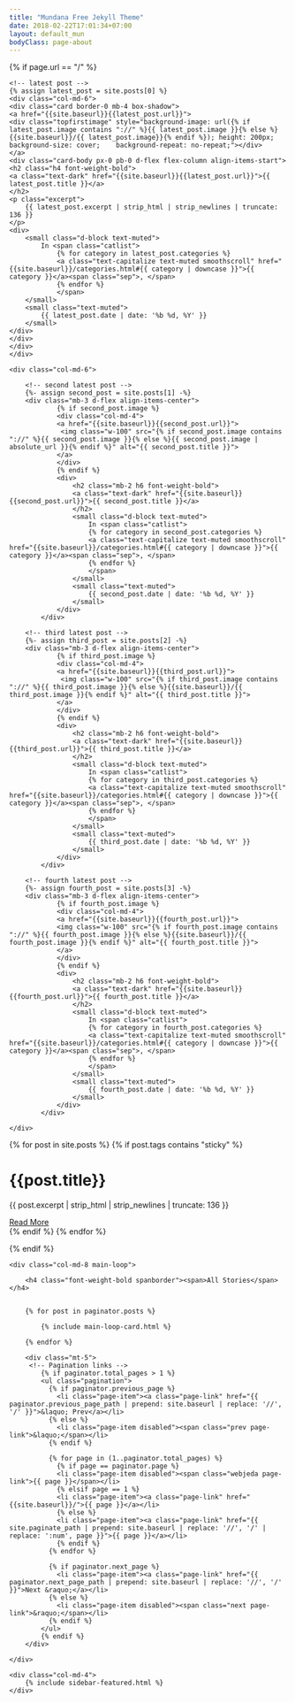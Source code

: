 ```yaml
---
title: "Mundana Free Jekyll Theme"
date: 2018-02-22T17:01:34+07:00
layout: default_mun
bodyClass: page-about
---
```



<div class="container">
    
{% if page.url == "/" %}
    
    
    
<!-- Begin post excerpts, let's highlight the first 4 posts on top -->
<div class="row remove-site-content-margin">
    
    <!-- latest post -->
    {% assign latest_post = site.posts[0] %}
    <div class="col-md-6">
    <div class="card border-0 mb-4 box-shadow">   
    <a href="{{site.baseurl}}{{latest_post.url}}">
    <div class="topfirstimage" style="background-image: url({% if latest_post.image contains "://" %}{{ latest_post.image }}{% else %} {{site.baseurl}}/{{ latest_post.image}}{% endif %}); height: 200px;    background-size: cover;    background-repeat: no-repeat;"></div>     
    </a>
    <div class="card-body px-0 pb-0 d-flex flex-column align-items-start">
    <h2 class="h4 font-weight-bold">
    <a class="text-dark" href="{{site.baseurl}}{{latest_post.url}}">{{ latest_post.title }}</a>
    </h2>
    <p class="excerpt">
        {{ latest_post.excerpt | strip_html | strip_newlines | truncate: 136 }}
    </p>
    <div>
        <small class="d-block text-muted">
            In <span class="catlist">
                {% for category in latest_post.categories %}
                <a class="text-capitalize text-muted smoothscroll" href="{{site.baseurl}}/categories.html#{{ category | downcase }}">{{ category }}</a><span class="sep">, </span>
                {% endfor %}
                </span>                   
        </small>
        <small class="text-muted">
            {{ latest_post.date | date: '%b %d, %Y' }}
        </small>
    </div>
    </div>
    </div>
    </div>
    
    <div class="col-md-6">
        
        <!-- second latest post -->
        {%- assign second_post = site.posts[1] -%}        
        <div class="mb-3 d-flex align-items-center">                
                {% if second_post.image %}
                <div class="col-md-4">
                <a href="{{site.baseurl}}{{second_post.url}}">
                 <img class="w-100" src="{% if second_post.image contains "://" %}{{ second_post.image }}{% else %}{{ second_post.image | absolute_url }}{% endif %}" alt="{{ second_post.title }}">
                </a>
                </div>
                {% endif %}                
                <div>
                    <h2 class="mb-2 h6 font-weight-bold">
                    <a class="text-dark" href="{{site.baseurl}}{{second_post.url}}">{{ second_post.title }}</a>
                    </h2>
                    <small class="d-block text-muted">
                        In <span class="catlist">
                        {% for category in second_post.categories %}
                        <a class="text-capitalize text-muted smoothscroll" href="{{site.baseurl}}/categories.html#{{ category | downcase }}">{{ category }}</a><span class="sep">, </span>
                        {% endfor %}
                        </span>                   
                    </small>
                    <small class="text-muted">
                        {{ second_post.date | date: '%b %d, %Y' }}
                    </small>
                </div>
            </div>
        
        <!-- third latest post -->
        {%- assign third_post = site.posts[2] -%}        
        <div class="mb-3 d-flex align-items-center">                
                {% if third_post.image %}
                <div class="col-md-4">
                <a href="{{site.baseurl}}{{third_post.url}}">
                 <img class="w-100" src="{% if third_post.image contains "://" %}{{ third_post.image }}{% else %}{{site.baseurl}}/{{ third_post.image }}{% endif %}" alt="{{ third_post.title }}">
                </a>
                </div>
                {% endif %}                
                <div>
                    <h2 class="mb-2 h6 font-weight-bold">
                    <a class="text-dark" href="{{site.baseurl}}{{third_post.url}}">{{ third_post.title }}</a>
                    </h2>
                    <small class="d-block text-muted">
                        In <span class="catlist">
                        {% for category in third_post.categories %}
                        <a class="text-capitalize text-muted smoothscroll" href="{{site.baseurl}}/categories.html#{{ category | downcase }}">{{ category }}</a><span class="sep">, </span>
                        {% endfor %}
                        </span>                   
                    </small>
                    <small class="text-muted">
                        {{ third_post.date | date: '%b %d, %Y' }}
                    </small>
                </div>
            </div>
        
        <!-- fourth latest post -->
        {%- assign fourth_post = site.posts[3] -%}        
        <div class="mb-3 d-flex align-items-center">                
                {% if fourth_post.image %}
                <div class="col-md-4">
                <a href="{{site.baseurl}}{{fourth_post.url}}">
                <img class="w-100" src="{% if fourth_post.image contains "://" %}{{ fourth_post.image }}{% else %}{{site.baseurl}}/{{ fourth_post.image }}{% endif %}" alt="{{ fourth_post.title }}">
                </a>
                </div>
                {% endif %}                
                <div>
                    <h2 class="mb-2 h6 font-weight-bold">
                    <a class="text-dark" href="{{site.baseurl}}{{fourth_post.url}}">{{ fourth_post.title }}</a>
                    </h2>
                    <small class="d-block text-muted">
                        In <span class="catlist">
                        {% for category in fourth_post.categories %}
                        <a class="text-capitalize text-muted smoothscroll" href="{{site.baseurl}}/categories.html#{{ category | downcase }}">{{ category }}</a><span class="sep">, </span>
                        {% endfor %}
                        </span>                   
                    </small>
                    <small class="text-muted">
                        {{ fourth_post.date | date: '%b %d, %Y' }}
                    </small>
                </div>
            </div>
        
    </div>
    
</div>
    
<!-- Sticky - add sticky tag to the post you want to highlight here - tags: [sticky] -->
{% for post in site.posts %} 
{% if post.tags contains "sticky" %}
<div class="jumbotron jumbotron-fluid jumbotron-home pt-0 pb-0 mt-3 mb-2rem bg-lightblue position-relative">
    <div class="pl-4 pr-0 h-100 tofront">
        <div class="row justify-content-between">
            <div class="col-md-6 pt-6 pb-6 pr-lg-4 align-self-center">
                <h1 class="mb-3">{{post.title}}</h1>
                <p class="mb-3 lead">
                    {{ post.excerpt | strip_html | strip_newlines | truncate: 136 }}
                </p>
                <a href="{{site.baseurl}}{{post.url}}" class="btn btn-dark">Read More</a>
            </div>
            <div class="col-md-6 d-none d-md-block pr-0" style="background-size:cover;background-image:url({{site.baseurl}}/{{ post.image }});">	
            </div>
        </div>
    </div>
</div> 
{% endif %}
{% endfor %}


    


{% endif %} <!--endif page url is / -->
    


<!-- Now the rest of the posts with the usual loop but with an offset:4 on the first page so we can skeep the first 4 posts displayed above -->
    
<div class="row mt-3">
   
    <div class="col-md-8 main-loop">
        
        <h4 class="font-weight-bold spanborder"><span>All Stories</span></h4>
        

        {% for post in paginator.posts %}
        
            {% include main-loop-card.html %}
        
        {% endfor %}
        
        <div class="mt-5">
         <!-- Pagination links -->
            {% if paginator.total_pages > 1 %}
            <ul class="pagination"> 
              {% if paginator.previous_page %}
                <li class="page-item"><a class="page-link" href="{{ paginator.previous_page_path | prepend: site.baseurl | replace: '//', '/' }}">&laquo; Prev</a></li>
              {% else %}
                <li class="page-item disabled"><span class="prev page-link">&laquo;</span></li>
              {% endif %}

              {% for page in (1..paginator.total_pages) %}
                {% if page == paginator.page %}
                <li class="page-item disabled"><span class="webjeda page-link">{{ page }}</span></li>
                {% elsif page == 1 %}
                <li class="page-item"><a class="page-link" href="{{site.baseurl}}/">{{ page }}</a></li>
                {% else %}
                <li class="page-item"><a class="page-link" href="{{ site.paginate_path | prepend: site.baseurl | replace: '//', '/' | replace: ':num', page }}">{{ page }}</a></li>
                {% endif %}
              {% endfor %}

              {% if paginator.next_page %}
                <li class="page-item"><a class="page-link" href="{{ paginator.next_page_path | prepend: site.baseurl | replace: '//', '/' }}">Next &raquo;</a></li>
              {% else %}
                <li class="page-item disabled"><span class="next page-link">&raquo;</span></li>
              {% endif %}
            </ul>
            {% endif %}      
        </div>
        
    </div>
    
    <div class="col-md-4">
        {% include sidebar-featured.html %}    
    </div>
    
</div>



</div>
